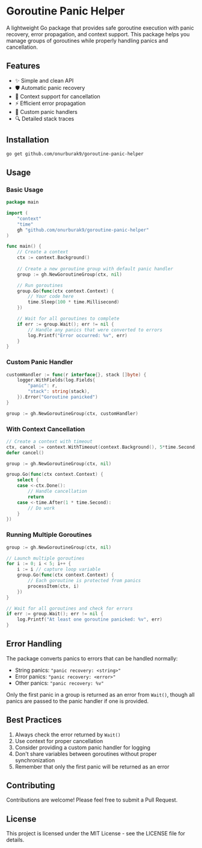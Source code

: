 # Goroutine Panic Helper

A lightweight Go package that provides safe goroutine execution with panic recovery, error propagation, and context support. This package helps you manage groups of goroutines while properly handling panics and cancellation.

## Features

- ✨ Simple and clean API
- 🛡️ Automatic panic recovery
- 🔄 Context support for cancellation
- ⚡ Efficient error propagation
- 🎯 Custom panic handlers
- 🔍 Detailed stack traces

## Installation

```bash
go get github.com/onurburak9/goroutine-panic-helper
```

## Usage

### Basic Usage

```go
package main

import (
    "context"
    "time"
    gh "github.com/onurburak9/goroutine-panic-helper"
)

func main() {
    // Create a context
    ctx := context.Background()
    
    // Create a new goroutine group with default panic handler
    group := gh.NewGoroutineGroup(ctx, nil)

    // Run goroutines
    group.Go(func(ctx context.Context) {
        // Your code here
        time.Sleep(100 * time.Millisecond)
    })

    // Wait for all goroutines to complete
    if err := group.Wait(); err != nil {
        // Handle any panics that were converted to errors
        log.Printf("Error occurred: %v", err)
    }
}
```

### Custom Panic Handler

```go
customHandler := func(r interface{}, stack []byte) {
    logger.WithFields(log.Fields{
        "panic": r,
        "stack": string(stack),
    }).Error("Goroutine panicked")
}

group := gh.NewGoroutineGroup(ctx, customHandler)
```

### With Context Cancellation

```go
// Create a context with timeout
ctx, cancel := context.WithTimeout(context.Background(), 5*time.Second)
defer cancel()

group := gh.NewGoroutineGroup(ctx, nil)

group.Go(func(ctx context.Context) {
    select {
    case <-ctx.Done():
        // Handle cancellation
        return
    case <-time.After(1 * time.Second):
        // Do work
    }
})
```

### Running Multiple Goroutines

```go
group := gh.NewGoroutineGroup(ctx, nil)

// Launch multiple goroutines
for i := 0; i < 5; i++ {
    i := i // capture loop variable
    group.Go(func(ctx context.Context) {
        // Each goroutine is protected from panics
        processItem(ctx, i)
    })
}

// Wait for all goroutines and check for errors
if err := group.Wait(); err != nil {
    log.Printf("At least one goroutine panicked: %v", err)
}
```

## Error Handling

The package converts panics to errors that can be handled normally:

- String panics: `"panic recovery: <string>"`
- Error panics: `"panic recovery: <error>"`
- Other panics: `"panic recovery: %v"`

Only the first panic in a group is returned as an error from `Wait()`, though all panics are passed to the panic handler if one is provided.

## Best Practices

1. Always check the error returned by `Wait()`
2. Use context for proper cancellation
3. Consider providing a custom panic handler for logging
4. Don't share variables between goroutines without proper synchronization
5. Remember that only the first panic will be returned as an error

## Contributing

Contributions are welcome! Please feel free to submit a Pull Request.

## License

This project is licensed under the MIT License - see the LICENSE file for details.